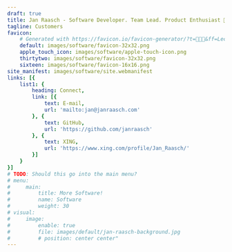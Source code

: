 ```yaml
---
draft: true
title: Jan Raasch - Software Developer. Team Lead. Product Enthusiast 🕺🏻
tagline: Customers
favicon:
    # Generated with https://favicon.io/favicon-generator/?t=👨🏼‍💻&ff=Leckerli+One&fs=150&fc=%230A0&b=rounded&bc=transparent
    default: images/software/favicon-32x32.png
    apple_touch_icon: images/software/apple-touch-icon.png
    thirtytwo: images/software/favicon-32x32.png
    sixteen: images/software/favicon-16x16.png
site_manifest: images/software/site.webmanifest
links: [{
    list1: {
        heading: Connect,
        link: [{
            text: E-mail,
            url: 'mailto:jan@janraasch.com'
        }, {
            text: GitHub,
            url: 'https://github.com/janraasch'
        }, {
            text: XING,
            url: 'https://www.xing.com/profile/Jan_Raasch/'
        }]
    }
}]
# TODO: Should this go into the main menu?
# menu:
#     main:
#         title: More Software!
#         name: Software
#         weight: 30
# visual:
#     image:
#         enable: true
#         file: images/default/jan-raasch-background.jpg
#         # position: center center"
---
```


<!-- TODO: Add voices and project descriptions of past customers -->
